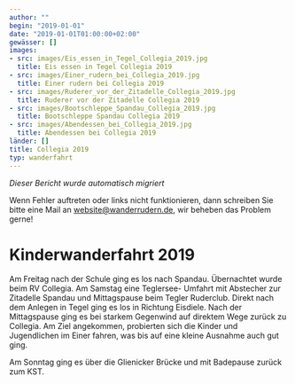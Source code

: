 ```yaml
---
author: ""
begin: "2019-01-01"
date: "2019-01-01T01:00:00+02:00"
gewässer: []
images:
- src: images/Eis_essen_in_Tegel_Collegia_2019.jpg
  title: Eis essen in Tegel Collegia 2019
- src: images/Einer_rudern_bei_Collegia_2019.jpg
  title: Einer rudern bei Collegia 2019
- src: images/Ruderer_vor_der_Zitadelle_Collegia_2019.jpg
  title: Ruderer vor der Zitadelle Collegia 2019
- src: images/Bootschleppe_Spandau_Collegia_2019.jpg
  title: Bootschleppe Spandau Collegia 2019
- src: images/Abendessen_bei_Collegia_2019.jpg
  title: Abendessen bei Collegia 2019
länder: []
title: Collegia 2019
typ: wanderfahrt
---
```



*Dieser Bericht wurde automatisch migriert*

Wenn Fehler auftreten oder links nicht funktionieren, dann schreiben Sie bitte eine Mail an website@wanderrudern.de, wir beheben das Problem gerne!



# Kinderwanderfahrt 2019


Am Freitag nach der Schule ging es los nach Spandau. Übernachtet wurde beim RV Collegia. Am Samstag eine Teglersee- Umfahrt mit Abstecher zur Zitadelle Spandau und Mittagspause beim Tegler Ruderclub. Direkt nach dem Anlegen in Tegel ging es los in Richtung Eisdiele. Nach der Mittagspause ging es bei starkem Gegenwind auf direktem Wege zurück zu Collegia. Am Ziel angekommen, probierten sich die Kinder und Jugendlichen im Einer fahren, was bis auf eine kleine Ausnahme auch gut ging.

Am Sonntag ging es über die Glienicker Brücke und mit Badepause zurück zum KST.